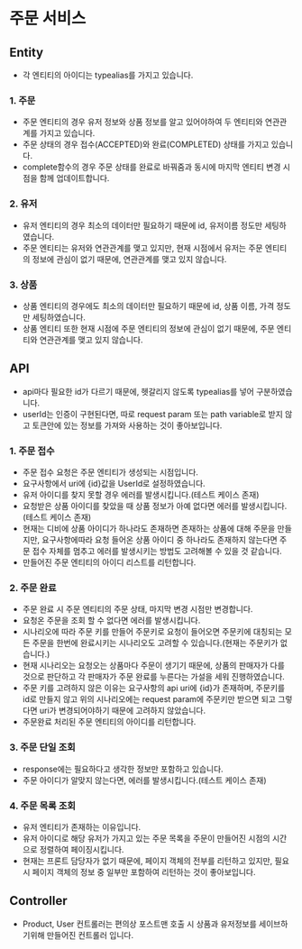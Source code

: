 # 주문 서비스

## Entity
* 각 엔티티의 아이디는 typealias를 가지고 있습니다.

### 1. 주문
* 주문 엔티티의 경우 유저 정보와 상품 정보를 알고 있어야하여 두 엔티티와 연관관계를 가지고 있습니다.
* 주문 상태의 경우 접수(ACCEPTED)와 완료(COMPLETED) 상태를 가지고 있습니다.
* complete함수의 경우 주문 상태를 완료로 바꿔줌과 동시에 마지막 엔티티 변경 시점을 함께 업데이트합니다.

### 2. 유저
* 유저 엔티티의 경우 최소의 데이터만 필요하기 때문에 id, 유저이름 정도만 세팅하였습니다.
* 주문 엔티티는 유저와 연관관계를 맺고 있지만, 현재 시점에서 유저는 주문 엔티티의 정보에 관심이 없기 때문에, 연관관계를 맺고 있지 않습니다.

### 3. 상품
* 상품 엔티티의 경우에도 최소의 데이터만 필요하기 때문에 id, 상품 이름, 가격 정도만 세팅하였습니다.
* 상품 엔티티 또한 현재 시점에 주문 엔티티의 정보에 관심이 없기 때문에, 주문 엔티티와 연관관계를 맺고 있지 않습니다.

## API
* api마다 필요한 id가 다르기 때문에, 헷갈리지 않도록 typealias를 넣어 구분하였습니다.
* userId는 인증이 구현된다면, 따로 request param 또는 path variable로 받지 않고 토큰안에 있는 정보를 가져와 사용하는 것이 좋아보입니다.

### 1. 주문 접수
* 주문 접수 요청은 주문 엔티티가 생성되는 시점입니다.
* 요구사항에서 uri에 {id}값을 UserId로 설정하였습니다.  
* 유저 아이디를 찾지 못할 경우 에러를 발생시킵니다.(테스트 케이스 존재)
* 요청받은 상품 아이디를 찾았을 때 상품 정보가 아예 없다면 에러를 발생시킵니다.(테스트 케이스 존재)
* 현재는 디비에 상품 아이디가 하나라도 존재하면 존재하는 상품에 대해 주문을 만들지만, 요구사항에따라 요청 들어온 상품 아이디 중 하나라도 존재하지 않는다면 주문 접수 자체를 멈추고 에러를 발생시키는 방법도 고려해볼 수 있을 것 같습니다.
* 만들어진 주문 엔티티의 아이디 리스트를 리턴합니다.

### 2. 주문 완료
* 주문 완료 시 주문 엔티티의 주문 상태, 마지막 변경 시점만 변경합니다. 
* 요청온 주문을 조회 할 수 없다면 에러를 발생시킵니다.
* 시나리오에 따라 주문 키를 만들어 주문키로 요청이 들어오면 주문키에 대칭되는 모든 주문을 한번에 완료시키는 시나리오도 고려할 수 있습니다.(현재는 주문키가 없습니다.)
* 현재 시나리오는 요청오는 상품마다 주문이 생기기 때문에, 상품의 판매자가 다를 것으로 판단하고 각 판매자가 주문 완료를 누른다는 가설을 세워 진행하였습니다. 
* 주문 키를 고려하지 않은 이유는 요구사항의 api uri에 {id}가 존재하며, 주문키를 id로 만들지 않고 위의 시나리오에는 request param에 주문키만 받으면 되고 그렇다면 uri가 변경되어야하기 때문에 고려하지 않았습니다.
* 주문완료 처리된 주문 엔티티의 아이디를 리턴합니다.

### 3. 주문 단일 조회
* response에는 필요하다고 생각한 정보만 포함하고 있습니다. 
* 주문 아이디가 알맞지 않는다면, 에러를 발생시킵니다.(테스트 케이스 존재)

### 4. 주문 목록 조회
* 유저 엔티티가 존재하는 이유입니다. 
* 유저 아이디로 해당 유저가 가지고 있는 주문 목록을 주문이 만들어진 시점의 시간으로 정렬하여 페이징시킵니다.
* 현재는 프론트 담당자가 없기 때문에, 페이지 객체의 전부를 리턴하고 있지만, 필요 시 페이지 객체의 정보 중 일부만 포함하여 리턴하는 것이 좋아보입니다.

## Controller
* Product, User 컨트롤러는 편의상 포스트맨 호출 시 상품과 유저정보를 세이브하기위해 만들어진 컨트롤러 입니다.

